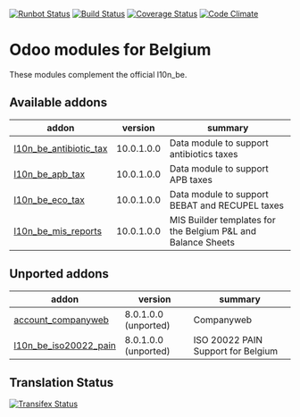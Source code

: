[![Runbot Status](https://runbot.odoo-community.org/runbot/badge/flat/119/10.0.svg)](https://runbot.odoo-community.org/runbot/repo/github-com-oca-l10n-belgium-119)
[![Build Status](https://travis-ci.org/OCA/l10n-belgium.svg?branch=10.0)](https://travis-ci.org/OCA/l10n-belgium)
[![Coverage Status](https://coveralls.io/repos/OCA/l10n-belgium/badge.png?branch=10.0)](https://coveralls.io/r/OCA/l10n-belgium?branch=10.0)
[![Code Climate](https://codeclimate.com/github/OCA/l10n-belgium/badges/gpa.svg)](https://codeclimate.com/github/OCA/l10n-belgium)

Odoo modules for Belgium
========================

These modules complement the official l10n_be.


[//]: # (addons)

Available addons
----------------
addon | version | summary
--- | --- | ---
[l10n_be_antibiotic_tax](l10n_be_antibiotic_tax/) | 10.0.1.0.0 | Data module to support antibiotics taxes
[l10n_be_apb_tax](l10n_be_apb_tax/) | 10.0.1.0.0 | Data module to support APB taxes
[l10n_be_eco_tax](l10n_be_eco_tax/) | 10.0.1.0.0 | Data module to support BEBAT and RECUPEL taxes
[l10n_be_mis_reports](l10n_be_mis_reports/) | 10.0.1.0.0 | MIS Builder templates for the Belgium P&L and Balance Sheets


Unported addons
---------------
addon | version | summary
--- | --- | ---
[account_companyweb](account_companyweb/) | 8.0.1.0.0 (unported) | Companyweb
[l10n_be_iso20022_pain](l10n_be_iso20022_pain/) | 8.0.1.0.0 (unported) | ISO 20022 PAIN Support for Belgium

[//]: # (end addons)

Translation Status
------------------
[![Transifex Status](https://www.transifex.com/projects/p/OCA-l10n-belgium-10-0/chart/image_png)](https://www.transifex.com/projects/p/OCA-l10n-belgium-10-0)
